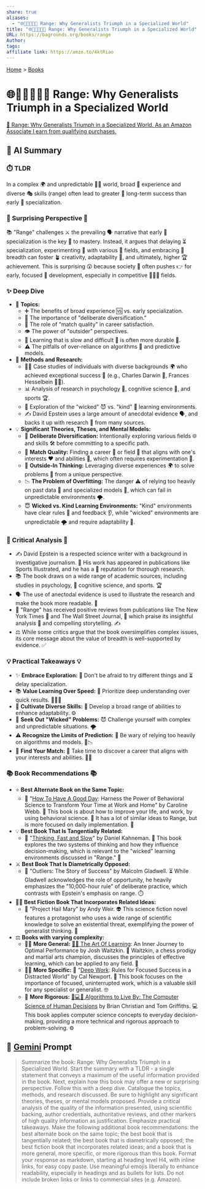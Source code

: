 ```yaml
---
share: true
aliases:
  - "🌐🔭🎨🧩👨‍🎓 Range: Why Generalists Triumph in a Specialized World"
title: "🌐🔭🎨🧩👨‍🎓 Range: Why Generalists Triumph in a Specialized World"
URL: https://bagrounds.org/books/range
Author: 
tags: 
affiliate link: https://amzn.to/4ktRiao
---
```

[Home](../index.md) > [Books](./index.md)  
# 🌐🔭🎨🧩👨‍🎓 Range: Why Generalists Triumph in a Specialized World  
[🛒 Range: Why Generalists Triumph in a Specialized World. As an Amazon Associate I earn from qualifying purchases.](https://amzn.to/4ktRiao)  
  
## 🤖 AI Summary  
### ⏱️ TLDR  
In a complex 🌍 and unpredictable 😵‍💫 world, broad 🌁 experience and diverse 🎭 skills (range) often lead to greater 🚀 long-term success than early 👶 specialization.  
  
### 🤯 Surprising Perspective 🤯  
📚 "Range" challenges ⚔️ the prevailing 🗣️ narrative that early 👶 specialization is the key 🔑 to mastery. Instead, it argues that delaying ⏳ specialization, experimenting 🧪 with various 🌈 fields, and embracing 🤗 breadth can foster 🪴 creativity, adaptability 💪, and ultimately, higher 🏆 achievement. This is surprising 😲 because society 👥 often pushes 👉 for early, focused 🎯 development, especially in competitive 🥇🥈🥉 fields.  
  
### ✨ Deep Dive  
* 📌 **Topics:**  
    * ➕ The benefits of broad experience 🆚 vs. early specialization.  
    * 🔑 The importance of "deliberate diversification."  
    * 🎯 The role of "match quality" in career satisfaction.  
    * 👁️ The power of "outsider" perspectives.  
    * 🐢 Learning that is slow and difficult 🧠 is often more durable 💪.  
    * ⚠️ The pitfalls of over-reliance on algorithms 🤖 and predictive models.  
* 🔬 **Methods and Research:**  
    * 👨‍💼 Case studies of individuals with diverse backgrounds 🌍 who achieved exceptional success 🎉 (e.g., Charles Darwin 🌿, Frances Hesselbein 👩‍💼).  
    * 📊 Analysis of research in psychology 🧠, cognitive science 🤔, and sports 🏆.  
    * 🧭 Exploration of the "wicked" 😈 vs. "kind" 🥰 learning environments.  
    * ✍️ David Epstein uses a large amount of anecdotal evidence 🗣️, and backs it up with research 🔎 from many sources.  
* 💡 **Significant Theories, Theses, and Mental Models:**  
    * 🔄 **Deliberate Diversification:** Intentionally exploring various fields 🌐 and skills 🛠️ before committing to a specific path.  
    * 💯 **Match Quality:** Finding a career 💼 or field 🌾 that aligns with one's interests ❤️ and abilities 💪, which often requires experimentation 🧪.  
    * 🔭 **Outside-In Thinking:** Leveraging diverse experiences 🌍 to solve problems 🧩 from a unique perspective.  
    * 📉 **The Problem of Overfitting:** The danger ⚠️ of relying too heavily on past data 💾 and specialized models 🤖, which can fail in unpredictable environments 🌪️.  
    * 😇 **Wicked vs. Kind Learning Environments:** "Kind" environments have clear rules 📏 and feedback 👂, while "wicked" environments are unpredictable 🌪️ and require adaptability 🤸.  
  
### 🧐 Critical Analysis 🧐  
* ✍️ David Epstein is a respected science writer with a background in investigative journalism. 📰 His work has appeared in publications like Sports Illustrated, and he has a 💯 reputation for thorough research.  
* 📚 The book draws on a wide range of academic sources, including studies in psychology, 🧠 cognitive science, and sports. 🏆  
* 🗣️ The use of anectodal evidence is used to illustrate the research and make the book more readable. 📖  
* 🥇 "Range" has received positive reviews from publications like The New York Times 📰 and The Wall Street Journal, 📰 which praise its insightful analysis 🤔 and compelling storytelling. ✍️  
* ⚖️ While some critics argue that the book oversimplifies complex issues, its core message about the value of breadth is well-supported by evidence. ✅  
  
### 💡 Practical Takeaways 💡  
* ✨ **Embrace Exploration:** 🧭 Don't be afraid to try different things and ⏳ delay specialization.  
* 📚 **Value Learning Over Speed:** 🧠 Prioritize deep understanding over quick results. 🏃‍♀️💨  
* 🤹 **Cultivate Diverse Skills:** 🎨 Develop a broad range of abilities to enhance adaptability. ⚙️  
* 🤔 **Seek Out "Wicked" Problems:** 😈 Challenge yourself with complex and unpredictable situations. 🌪️  
* ⚠️ **Recognize the Limits of Prediction:** 🔮 Be wary of relying too heavily on algorithms and models. 🤖📉  
* 🎯 **Find Your Match:** 💖 Take time to discover a career that aligns with your interests and abilities. 💼🌟  
  
### 📚 Book Recommendations 📚  
* ⭐ **Best Alternate Book on the Same Topic:**  
    * 📖 "[How To Have A Good Day](./how-to-have-a-good-day.md): Harness the Power of Behavioral Science to Transform Your Time at Work and Home" by Caroline Webb. 🧠 This book is about how to improve your life, and work, by using behavioral science. 🤔 It has a lot of similar ideas to Range, but is more focused on daily implementation. 🚀  
* 💡 **Best Book That Is Tangentially Related:**  
    * 🧠 "[Thinking, Fast and Slow](./thinking-fast-and-slow.md)" by Daniel Kahneman. 🤔 This book explores the two systems of thinking and how they influence decision-making, which is relevant to the "wicked" learning environments discussed in "Range." 🎯  
* ⚔️ **Best Book That Is Diametrically Opposed:**  
    * 🥇 "Outliers: The Story of Success" by Malcolm Gladwell. ⏳ While Gladwell acknowledges the role of opportunity, he heavily emphasizes the "10,000-hour rule" of deliberate practice, which contrasts with Epstein's emphasis on range. ⏱️  
* 🧑‍🚀 **Best Fiction Book That Incorporates Related Ideas:**  
    * 🚀 "Project Hail Mary" by Andy Weir. 👽 This science fiction novel features a protagonist who uses a wide range of scientific knowledge to solve an existential threat, exemplifying the power of generalist thinking. 🌠  
* ⚖️ **Books with varying complexity:**  
    * 👨‍🏫 **More General:** [🎨🤓 The Art Of Learning](./the-art-of-learning.md): An Inner Journey to Optimal Performance by Josh Waitzkin. 🧠 Waitzkin, a chess prodigy and martial arts champion, discusses the principles of effective learning, which can be applied to any field. 🌱  
    * 👨‍💻 **More Specific:** 🧐 "[Deep Work](./deep-work.md): Rules for Focused Success in a Distracted World" by Cal Newport. 🎯 This book focuses on the importance of focused, uninterrupted work, which is a valuable skill for any specialist or generalist. 🤓  
    * 💯 **More Rigorous:** [🤔💻🧠 Algorithms to Live By: The Computer Science of Human Decisions](./algorithms-to-live-by.md) by Brian Christian and Tom Griffiths. 💻 This book applies computer science concepts to everyday decision-making, providing a more technical and rigorous approach to problem-solving. ⚙️  
  
## 💬 [Gemini](https://gemini.google.com) Prompt  
> Summarize the book: Range: Why Generalists Triumph in a Specialized World. Start the summary with a TLDR - a single statement that conveys a maximum of the useful information provided in the book. Next, explain how this book may offer a new or surprising perspective. Follow this with a deep dive. Catalogue the topics, methods, and research discussed. Be sure to highlight any significant theories, theses, or mental models proposed. Provide a critical analysis of the quality of the information presented, using scientific backing, author credentials, authoritative reviews, and other markers of high quality information as justification. Emphasize practical takeaways. Make the following additional book recommendations: the best alternate book on the same topic; the best book that is tangentially related; the best book that is diametrically opposed; the best fiction book that incorporates related ideas; and a book that is more general, more specific, or more rigorous than this book. Format your response as markdown, starting at heading level H4, with inline links, for easy copy paste. Use meaningful emojis liberally to enhance readability, especially in headings and as bullets for lists. Do not include broken links or links to commercial sites (e.g. Amazon).